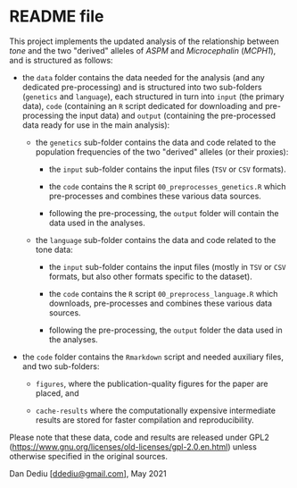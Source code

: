# README file

This project implements the updated analysis of the relationship between *tone* and the two "derived" alleles of *ASPM* and *Microcephalin* (*MCPH1*), and is structured as follows:

- the `data` folder contains the data needed for the analysis (and any dedicated pre-processing) and is structured into two sub-folders (`genetics` and `language`), each structured in turn into `input` (the primary data), `code` (containing an `R` script dedicated for downloading and pre-processing the input data) and `output` (containing the pre-processed data ready for use in the main analysis):

  + the `genetics` sub-folder contains the data and code related to the population frequencies of the two "derived" alleles (or their proxies):
  
    - the `input` sub-folder contains the input files (`TSV` or `CSV` formats).
      
    - the `code` contains the `R` script `00_preprocesses_genetics.R` which pre-processes and combines these various data sources.
    
    - following the pre-processing, the `output` folder will contain the data used in the analyses.
    
  + the `language` sub-folder contains the data and code related to the tone data:
  
    - the `input` sub-folder contains the input files (mostly in `TSV` or `CSV` formats, but also other formats specific to the dataset).

    - the `code` contains the `R` script `00_preprocess_language.R` which downloads, pre-processes and combines these various data sources.
    
    - following the pre-processing, the `output` folder the data used in the analyses.
    
- the `code` folder contains the `Rmarkdown` script and needed auxiliary files, and two sub-folders:

  + `figures`, where the publication-quality figures for the paper are placed, and
  
  + `cache-results` where the computationally expensive intermediate results are stored for faster compilation and reproducibility.

Please note that these data, code and results are released under GPL2 (https://www.gnu.org/licenses/old-licenses/gpl-2.0.en.html) unless otherwise specified in the original sources.

Dan Dediu [ddediu@gmail.com], May 2021



